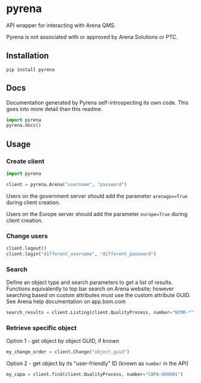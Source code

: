 # pyrena

API wrapper for interacting with Arena QMS.

Pyrena is not associated with or approved by Arena Solutions or PTC.

## Installation

`pip install pyrena`

## Docs

Documentation generated by Pyrena self-introspecting its own code. This goes into more detail than this readme.

```python
import pyrena
pyrena.docs()
```

## Usage

### Create client

```python
import pyrena

client = pyrena.Arena("username", "password")
```

Users on the government server should add the parameter `arenagov=True` during client creation.

Users on the Europe server should add the parameter `europe=True` during client creation. 

### Change users

```python
client.logout()
client.login("different_username", "different_password")
```

### Search

Define an object type and search parameters to get a list of results. Functions equivalently to top bar search on Arena website; however searching based on custom attributes must use the custom attribute GUID. See Arena help documentation on app.bom.com

```python
search_results = client.Listing(client.QualityProcess, number="NCMR-*")
```

### Retrieve specific object

Option 1 - get object by object GUID, if known

```python
my_change_order = client.Change("object_guid")
```

Option 2 - get object by its "user-friendly" ID (known as `number` in the API)

```python
my_capa = client.find(client.QualityProcess, number="CAPA-000001")
```